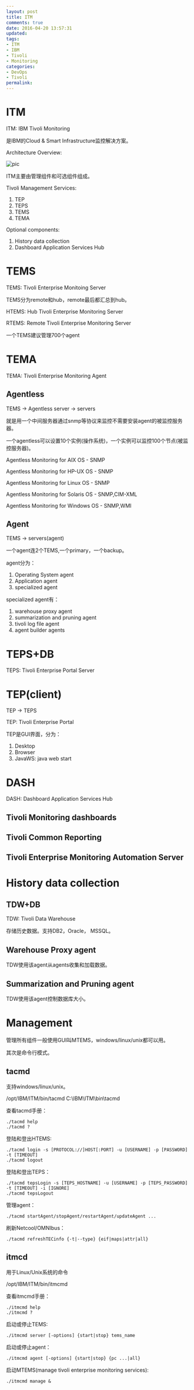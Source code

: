 ```yaml
---
layout: post
title: ITM
comments: true
date: 2016-04-20 13:57:31
updated:
tags:
- ITM
- IBM
- Tivoli
- Monitoring
categories:
- DevOps
- Tivoli
permalink:
---
```


# ITM

ITM: IBM Tivoli Monitoring

是IBM的Cloud & Smart Infrastructure监控解决方案。

Architecture Overview:

![pic](/images/tivoli.png)

ITM主要由管理组件和可选组件组成。

Tivoli Management Services:

1. TEP
2. TEPS
3. TEMS
4. TEMA

Optional components:

1. History data collection
2. Dashboard Application Services Hub

# TEMS

TEMS:  Tivoli Enterprise Monitoing Server

TEMS分为remote和hub，remote最后都汇总到hub。

HTEMS: Hub Tivoli Enterprise Monitoring Server

RTEMS: Remote Tivoli Enterprise Monitoring Server

一个TEMS建议管理700个agent

# TEMA

TEMA: Tivoli Enterprise Monitoring Agent

## Agentless

TEMS -> Agentless server -> servers

就是用一个中间服务器通过snmp等协议来监控不需要安装agent的被监控服务器。

一个agentless可以设置10个实例(操作系统)，一个实例可以监控100个节点(被监控服务器)。

Agentless Monitoring for AIX OS - SNMP

Agentless Monitoring for HP-UX OS - SNMP

Agentless Monitoring for Linux OS - SNMP

Agentless Monitoring for Solaris OS - SNMP,CIM-XML

Agentless Monitoring for Windows OS - SNMP,WMI

## Agent

TEMS -> servers(agent)

一个agent连2个TEMS,一个primary，一个backup。

agent分为：

1. Operating System agent
2. Application agent
3. specialized agent

specialized agent有：
1. warehouse proxy agent
2. summarization and pruning agent
3. tivoli log file agent
4. agent builder agents

# TEPS+DB

TEPS: Tivoli Enterprise Portal Server

# TEP(client)

TEP -> TEPS

TEP: Tivoli Enterprise Portal

TEP是GUI界面，分为：
1. Desktop
2. Browser
3. JavaWS: java web start

# DASH

DASH: Dashboard Application Services Hub

## Tivoli Monitoring dashboards

## Tivoli Common Reporting

## Tivoli Enterprise Monitoring Automation Server

# History data collection

## TDW+DB

TDW: Tivoli Data Warehouse

存储历史数据。支持DB2，Oracle， MSSQL。

## Warehouse Proxy agent

TDW使用该agent从agents收集和加载数据。

## Summarization and Pruning agent

TDW使用该agent控制数据库大小。

# Management

管理所有组件一般使用GUI叫MTEMS，windows/linux/unix都可以用。

其次是命令行模式。

## tacmd

支持windows/linux/unix。

/opt/IBM/ITM/bin/tacmd
C:\IBM\ITM\bin\tacmd

查看tacmd手册：

    ./tacmd help
    ./tacmd ?

登陆和登出HTEMS:

    ./tacmd login -s [PROTOCOL://]HOST[:PORT] -u [USERNAME] -p [PASSWORD] -t [TIMEOUT]
    ./tacmd logout

登陆和登出TEPS：

    ./tacmd tepsLogin -s [TEPS_HOSTNAME] -u [USERNAME] -p [TEPS_PASSWORD] -t [TIMEOUT] -i [IGNORE]
    ./tacmd tepsLogout

管理agent：

    ./tacmd startAgent/stopAgent/restartAgent/updateAgent ...

刷新Netcool/OMNIbus：

    ./tacmd refreshTECinfo {-t|--type} {eif|maps|attr|all}

## itmcd

用于Linux/Unix系统的命令

/opt/IBM/ITM/bin/itmcmd

查看itmcmd手册：

    ./itmcmd help
    ./itmcmd ?

启动或停止TEMS:

    ./itmcmd server [-options] {start|stop} tems_name

启动或停止agent：

    ./itmcmd agent [-options] {start|stop} {pc ...|all}

启动MTEMS(manage tivoli enterprise monitoring services):

    ./itmcmd manage &

